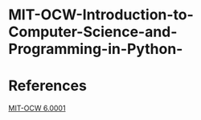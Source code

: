 # MIT-OCW-Introduction-to-Computer-Science-and-Programming-in-Python-


# References 

[MIT-OCW 6.0001](https://ocw.mit.edu/courses/electrical-engineering-and-computer-science/6-0001-introduction-to-computer-science-and-programming-in-python-fall-2016/index.htm)
